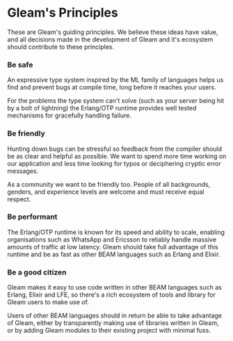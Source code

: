 # Gleam's Principles

These are Gleam's guiding principles. We believe these ideas have value, and
all decisions made in the development of Gleam and it's ecosystem should
contribute to these principles.

### Be safe

An expressive type system inspired by the ML family of languages helps us find
and prevent bugs at compile time, long before it reaches your users.

For the problems the type system can't solve (such as your server being hit by
a bolt of lightning) the Erlang/OTP runtime provides well tested mechanisms
for gracefully handling failure.


### Be friendly

Hunting down bugs can be stressful so feedback from the compiler should be
as clear and helpful as possible. We want to spend more time working on our
application and less time looking for typos or deciphering cryptic error
messages.

As a community we want to be friendly too. People of all backgrounds, genders,
and experience levels are welcome and must receive equal respect.


### Be performant

The Erlang/OTP runtime is known for its speed and ability to scale, enabling
organisations such as WhatsApp and Ericsson to reliably handle massive amounts
of traffic at low latency. Gleam should take full advantage of this runtime
and be as fast as other BEAM languages such as Erlang and Elixir.


### Be a good citizen

Gleam makes it easy to use code written in other BEAM languages such as
Erlang, Elixir and LFE, so there's a rich ecosystem of tools and library for
Gleam users to make use of.

Users of other BEAM languages should in return be able to take advantage of
Gleam, either by transparently making use of libraries written in Gleam, or by
adding Gleam modules to their existing project with minimal fuss.
